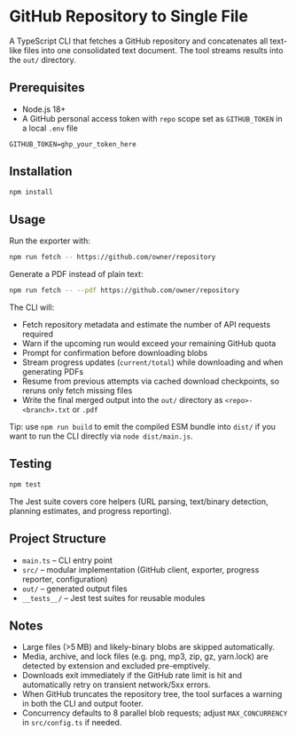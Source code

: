 # GitHub Repository to Single File

A TypeScript CLI that fetches a GitHub repository and concatenates all text-like files into one consolidated text document. The tool streams results into the `out/` directory.

## Prerequisites

- Node.js 18+
- A GitHub personal access token with `repo` scope set as `GITHUB_TOKEN` in a local `.env` file

```
GITHUB_TOKEN=ghp_your_token_here
```

## Installation

```bash
npm install
```

## Usage

Run the exporter with:

```bash
npm run fetch -- https://github.com/owner/repository
```

Generate a PDF instead of plain text:

```bash
npm run fetch -- --pdf https://github.com/owner/repository
```

The CLI will:

- Fetch repository metadata and estimate the number of API requests required
- Warn if the upcoming run would exceed your remaining GitHub quota
- Prompt for confirmation before downloading blobs
- Stream progress updates (`current/total`) while downloading and when generating PDFs
- Resume from previous attempts via cached download checkpoints, so reruns only fetch missing files
- Write the final merged output into the `out/` directory as `<repo>-<branch>.txt` or `.pdf`

Tip: use `npm run build` to emit the compiled ESM bundle into `dist/` if you want to run the CLI directly via `node dist/main.js`.

## Testing

```bash
npm test
```

The Jest suite covers core helpers (URL parsing, text/binary detection, planning estimates, and progress reporting).

## Project Structure

- `main.ts` – CLI entry point
- `src/` – modular implementation (GitHub client, exporter, progress reporter, configuration)
- `out/` – generated output files
- `__tests__/` – Jest test suites for reusable modules

## Notes

- Large files (>5 MB) and likely-binary blobs are skipped automatically.
- Media, archive, and lock files (e.g. png, mp3, zip, gz, yarn.lock) are detected by extension and excluded pre-emptively.
- Downloads exit immediately if the GitHub rate limit is hit and automatically retry on transient network/5xx errors.
- When GitHub truncates the repository tree, the tool surfaces a warning in both the CLI and output footer.
- Concurrency defaults to 8 parallel blob requests; adjust `MAX_CONCURRENCY` in `src/config.ts` if needed.
